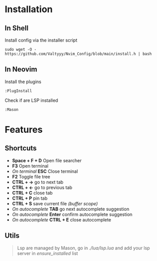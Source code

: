 # Installation
## In Shell
Install config via the installer script

    sudo wget -O - https://github.com/Valtyyy/Nvim_Config/blob/main/install.h | bash
## In Neovim
Install the plugins

    :PlugInstall

Check if are LSP installed

    :Mason

# Features

## Shortcuts
 - **Space + F + D** Open file searcher
 - **F3** Open terminal
 - *On terminal* **ESC** Close terminal
 - **F2** Toggle file tree
 - **CTRL + →** go to  next tab
 - **CTRL + ←** go to previous tab
 - **CTRL + C** close tab
 - **CTRL + P** pin tab
 - **CTRL + S** save current file *(buffer scope)*
 - *On autocomplete* **TAB** go next autocomplete suggestion
 - *On autocomplete* **Enter** confirm autocomplete suggestion
 - *On autocomplete* **CTRL + E** close autocomplete

## Utils
> Lsp are managed by Mason, go in *./lua/lsp.lua* and add your lsp server in *ensure_installed* list
